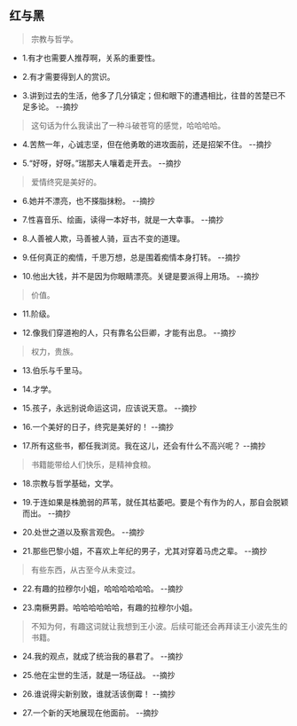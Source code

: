 ## 红与黑

>宗教与哲学。

- 1.有才也需要人推荐啊，关系的重要性。

- 2.有才需要得到人的赏识。

- 3.讲到过去的生活，他多了几分镇定；但和眼下的遭遇相比，往昔的苦楚已不足多论。 --摘抄

>这句话为什么我读出了一种斗破苍穹的感觉，哈哈哈哈。

- 4.苦熬一年，心诚志坚，但在他勇敢的进攻面前，还是招架不住。 --摘抄

- 5.“好呀，好呀。”瑞那夫人嚷着走开去。 --摘抄

>爱情终究是美好的。

- 6.她并不漂亮，也不搽脂抹粉。 --摘抄

- 7.性喜音乐、绘画，读得一本好书，就是一大幸事。 --摘抄

- 8.人善被人欺，马善被人骑，亘古不变的道理。

- 9.任何真正的痴情，千思万想，总是围着痴情本身打转。 --摘抄

- 10.他出大钱，并不是因为你眼睛漂亮。关键是要派得上用场。 --摘抄

>价值。

- 11.阶级。

- 12.像我们穿道袍的人，只有靠名公巨卿，才能有出息。 --摘抄

>权力，贵族。

- 13.伯乐与千里马。

- 14.才学。

- 15.孩子，永远别说命运这词，应该说天意。 --摘抄

- 16.一个美好的日子，终究是美好的！ --摘抄

- 17.所有这些书，都任我浏览。我在这儿，还会有什么不高兴呢？ --摘抄

>书籍能带给人们快乐，是精神食粮。

- 18.宗教与哲学基础，文学。

- 19.于连如果是株脆弱的芦苇，就任其枯萎吧。要是个有作为的人，那自会脱颖而出。 --摘抄

- 20.处世之道以及察言观色。 --摘抄

- 21.那些巴黎小姐，不喜欢上年纪的男子，尤其对穿着马虎之辈。 --摘抄

>有些东西，从古至今从未变过。

- 22.有趣的拉穆尔小姐，哈哈哈哈哈哈。 --摘抄

- 23.南橛男爵。哈哈哈哈哈哈，有趣的拉穆尔小姐。

>不知为何，有趣这词就让我想到王小波。后续可能还会再拜读王小波先生的书籍。

- 24.我的观点，就成了统治我的暴君了。 --摘抄

- 25.他在尘世的生活，就是一场征战。 --摘抄

- 26.谁说得尖新别致，谁就活该倒霉！ --摘抄

- 27.一个新的天地展现在他面前。 --摘抄
